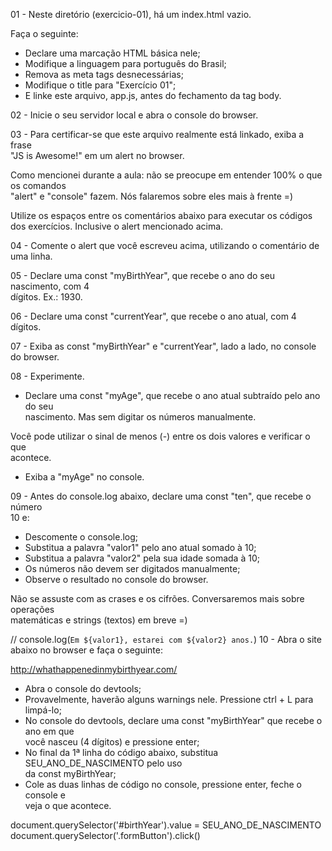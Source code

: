 
01 - Neste diretório (exercicio-01), há um index.html vazio.

Faça o seguinte:

- Declare uma marcação HTML básica nele;
- Modifique a linguagem para português do Brasil;
- Remova as meta tags desnecessárias;
- Modifique o title para "Exercício 01";
- E linke este arquivo, app.js, antes do fechamento da tag body.

02 - Inicie o seu servidor local e abra o console do browser.

03 - Para certificar-se que este arquivo realmente está linkado, exiba a frase  
"JS is Awesome!" em um alert no browser.

Como mencionei durante a aula: não se preocupe em entender 100% o que os comandos  
"alert" e "console" fazem. Nós falaremos sobre eles mais à frente =)

Utilize os espaços entre os comentários abaixo para executar os códigos dos 
exercícios. Inclusive o alert mencionado acima.



04 - Comente o alert que você escreveu acima, utilizando o comentário de uma linha.

05 - Declare uma const "myBirthYear", que recebe o ano do seu nascimento, com 4  
dígitos. Ex.: 1930.



06 - Declare uma const "currentYear", que recebe o ano atual, com 4 dígitos.



07 - Exiba as const "myBirthYear" e "currentYear", lado a lado, no console do browser.



08 - Experimente.

- Declare uma const "myAge", que recebe o ano atual subtraído pelo ano do seu  
nascimento. Mas sem digitar os números manualmente.

Você pode utilizar o sinal de menos (-) entre os dois valores e verificar o que  
acontece. 

- Exiba a "myAge" no console.



09 - Antes do console.log abaixo, declare uma const "ten", que recebe o número  
10 e:

- Descomente o console.log;
- Substitua a palavra "valor1" pelo ano atual somado à 10;
- Substitua a palavra "valor2" pela sua idade somada à 10;
- Os números não devem ser digitados manualmente;
- Observe o resultado no console do browser.

Não se assuste com as crases e os cifrões. Conversaremos mais sobre operações  
matemáticas e strings (textos) em breve =)


// console.log(`Em ${valor1}, estarei com ${valor2} anos.`)
10 - Abra o site abaixo no browser e faça o seguinte:

http://whathappenedinmybirthyear.com/

- Abra o console do devtools;
- Provavelmente, haverão alguns warnings nele. Pressione ctrl + L para limpá-lo;
- No console do devtools, declare uma const "myBirthYear" que recebe o ano em que  
você nasceu (4 dígitos) e pressione enter;
- No final da 1ª linha do código abaixo, substitua SEU_ANO_DE_NASCIMENTO pelo uso  
da const myBirthYear;
- Cole as duas linhas de código no console, pressione enter, feche o console e  
veja o que acontece.

document.querySelector('#birthYear').value = SEU_ANO_DE_NASCIMENTO
document.querySelector('.formButton').click()
